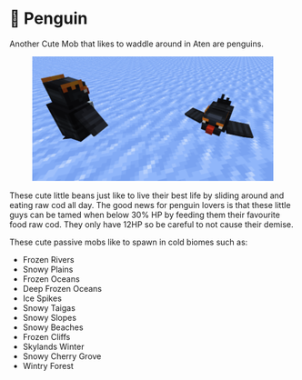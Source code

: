 # 🐧 Penguin

Another Cute Mob that likes to waddle around in Aten are penguins.

<figure><img src="../../.gitbook/assets/penguin.webp" alt=""><figcaption></figcaption></figure>

These cute little beans just like to live their best life by sliding around and eating raw cod all day. The good news for penguin lovers is that these little guys can be tamed when below 30% HP by feeding them their favourite food raw cod. They only have 12HP so be careful to not cause their demise.

These cute passive mobs like to spawn in cold biomes such as:

* Frozen Rivers
* Snowy Plains
* Frozen Oceans
* Deep Frozen Oceans
* Ice Spikes
* Snowy Taigas
* Snowy Slopes
* Snowy Beaches
* Frozen Cliffs
* Skylands Winter
* Snowy Cherry Grove
* Wintry Forest
